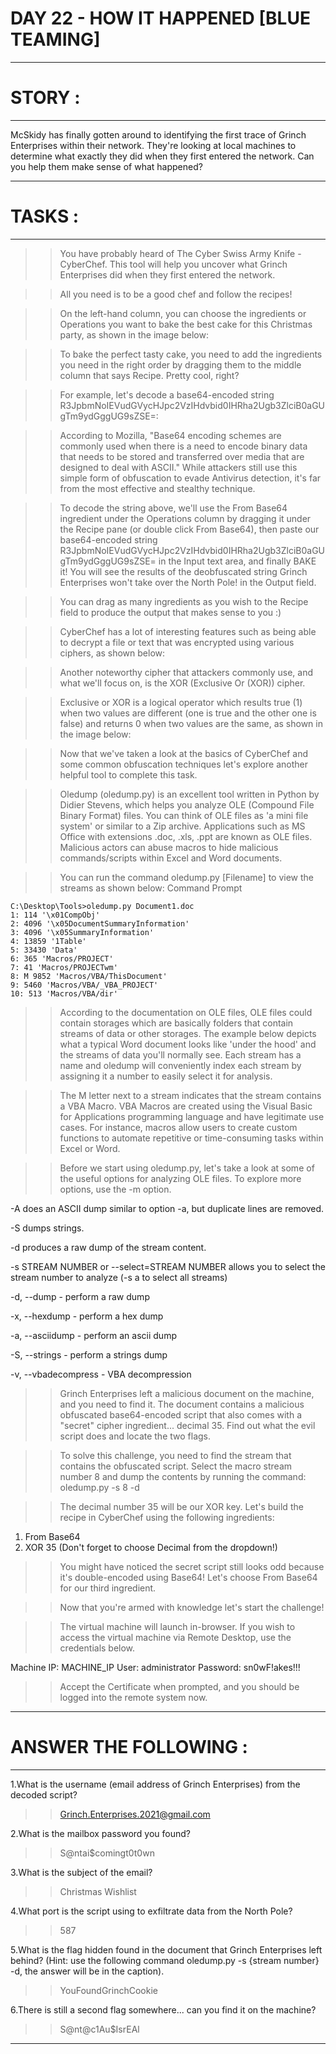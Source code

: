 # DAY 22 - HOW IT HAPPENED [BLUE TEAMING]
----

# STORY :
----

McSkidy has finally gotten around to identifying the first trace of Grinch Enterprises within their network. They're looking at local machines to determine what exactly they did when they first entered the network. Can you help them make sense of what happened?

----

# TASKS :
----

>>You have probably heard of The Cyber Swiss Army Knife - CyberChef. This tool will help you uncover what Grinch Enterprises did when they first entered the network.

>>All you need is to be a good chef and follow the recipes! 

>>On the left-hand column, you can choose the ingredients or Operations you want to bake the best cake for this Christmas party, as shown in the image below:

>>To bake the perfect tasty cake, you need to add the ingredients you need in the right order by dragging them to the middle column that says Recipe. Pretty cool, right? 

>>For example, let's decode a base64-encoded string R3JpbmNoIEVudGVycHJpc2VzIHdvbid0IHRha2Ugb3ZlciB0aGUgTm9ydGggUG9sZSE=:

>>According to Mozilla, "Base64 encoding schemes are commonly used when there is a need to encode binary data that needs to be stored and transferred over media that are designed to deal with ASCII."  While attackers still use this simple form of obfuscation to evade Antivirus detection, it's far from the most effective and stealthy technique.

>>To decode the string above, we'll use the From Base64 ingredient under the Operations column by dragging it under the Recipe pane (or double click From Base64), then paste our base64-encoded string R3JpbmNoIEVudGVycHJpc2VzIHdvbid0IHRha2Ugb3ZlciB0aGUgTm9ydGggUG9sZSE= in the Input text area, and finally BAKE it! You will see the results of the deobfuscated string Grinch Enterprises won't take over the North Pole! in the Output field. 

>>You can drag as many ingredients as you wish to the Recipe field to produce the output that makes sense to you :)

>>CyberChef has a lot of interesting features such as being able to decrypt a file or text that was encrypted using various ciphers, as shown below:

>>Another noteworthy cipher that attackers commonly use, and what we'll focus on, is the XOR (Exclusive Or (XOR)) cipher.

>>Exclusive or XOR is a logical operator which results true (1) when two values are different (one is true and the other one is false) and returns 0 when two values are the same, as shown in the image below:

>>Now that we've taken a look at the basics of CyberChef and some common obfuscation techniques let's explore another helpful tool to complete this task.

>>Oledump (oledump.py) is an excellent tool written in Python by Didier Stevens, which helps you analyze OLE (Compound File Binary Format) files. You can think of OLE files as 'a mini file system' or similar to a Zip archive. Applications such as MS Office with extensions .doc, .xls, .ppt are known as OLE files. Malicious actors can abuse macros to hide malicious commands/scripts within Excel and Word documents.

>>You can run the command oledump.py [Filename] to view the streams as shown below:
Command Prompt

```          
C:\Desktop\Tools>oledump.py Document1.doc
1: 114 '\x01CompObj'
2: 4096 '\x05DocumentSummaryInformation'
3: 4096 '\x05SummaryInformation'
4: 13859 '1Table'
5: 33430 'Data'
6: 365 'Macros/PROJECT'
7: 41 'Macros/PROJECTwm'
8: M 9852 'Macros/VBA/ThisDocument'
9: 5460 'Macros/VBA/_VBA_PROJECT'
10: 513 'Macros/VBA/dir'
```
>>According to the documentation on OLE files, OLE files could contain storages which are basically folders that contain streams of data or other storages. The example below depicts what a typical Word document looks like 'under the hood' and the streams of data you'll normally see. Each stream has a name and oledump will conveniently index each stream by assigning it a number to easily select it for analysis.

>>The M letter next to a stream indicates that the stream contains a VBA Macro. VBA Macros are created using the Visual Basic for Applications programming language and have legitimate use cases. For instance, macros allow users to create custom functions to automate repetitive or time-consuming tasks within Excel or Word.

>>Before we start using oledump.py, let's take a look at some of the useful options for analyzing OLE files. To explore more options, use the -m option.

-A does an ASCII dump similar to option -a, but duplicate lines are removed.

-S dumps strings.

-d produces a raw dump of the stream content. 

-s STREAM NUMBER or --select=STREAM NUMBER allows you to select the stream number to analyze (-s a to select all streams)

-d, --dump - perform a raw dump

-x, --hexdump - perform a hex dump

-a, --asciidump - perform an ascii dump

-S, --strings - perform a strings dump

-v, --vbadecompress - VBA decompression
>>Grinch Enterprises left a malicious document on the machine, and you need to find it. The document contains a malicious obfuscated base64-encoded script that also comes with a "secret" cipher ingredient... decimal 35. Find out what the evil script does and locate the two flags.

>>To solve this challenge, you need to find the stream that contains the obfuscated script. Select the macro stream number 8 and dump the contents by running the command:
oledump.py -s 8 -d

>>The decimal number 35 will be our XOR key. Let's build the recipe in CyberChef using the following ingredients:

1. From Base64
2. XOR 35 (Don't forget to choose Decimal from the dropdown!)

>>You might have noticed the secret script still looks odd because it's double-encoded using Base64! Let's choose From Base64 for our third ingredient. 

>>Now that you're armed with knowledge let's start the challenge!

>>The virtual machine will launch in-browser. If you wish to access the virtual machine via Remote Desktop, use the credentials below. 

Machine IP: MACHINE_IP
User: administrator
Password: sn0wF!akes!!!

>>Accept the Certificate when prompted, and you should be logged into the remote system now.

----

# ANSWER THE FOLLOWING :
----

1.What is the username (email address of Grinch Enterprises) from the decoded script?
>>Grinch.Enterprises.2021@gmail.com

2.What is the mailbox password you found?
>>S@ntai$comingt0t0wn

3.What is the subject of the email?
>>Christmas Wishlist

4.What port is the script using to exfiltrate data from the North Pole?
>>587

5.What is the flag hidden found in the document that Grinch Enterprises left behind? (Hint: use the following command oledump.py -s {stream number} -d, the answer will be in the caption).
>>YouFoundGrinchCookie

6.There is still a second flag somewhere... can you find it on the machine?
>>S@nt@c1Au$IsrEAl

----